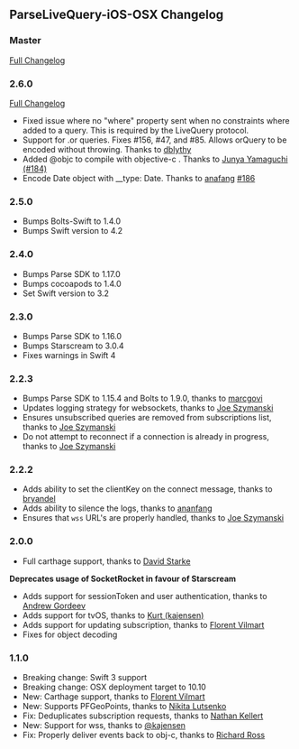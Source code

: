 ## ParseLiveQuery-iOS-OSX Changelog

### Master

[Full Changelog](https://github.com/parse-community/ParseLiveQuery-iOS-OSX/compare/2.6.0...master)

### 2.6.0

[Full Changelog](https://github.com/parse-community/ParseLiveQuery-iOS-OSX/compare/2.5.0...2.6.0)

- Fixed issue where no "where" property sent when no constraints where added to a query. This is required by the LiveQuery protocol. 
- Support for .or queries. Fixes #156, #47, and #85. Allows orQuery to be encoded without throwing. Thanks to [dblythy](https://github.com/dblythy)
- Added @objc to compile with objective-c .  Thanks to [Junya Yamaguchi](https://github.com/junya100) [(#184)](https://github.com/parse-community/ParseLiveQuery-iOS-OSX/pull/184)
- Encode Date object with __type: Date. Thanks to [anafang](https://github.com/ananfang) [#186](https://github.com/parse-community/ParseLiveQuery-iOS-OSX/pull/186)

### 2.5.0

- Bumps Bolts-Swift to 1.4.0
- Bumps Swift version to 4.2

### 2.4.0

- Bumps Parse SDK to 1.17.0
- Bumps cocoapods to 1.4.0
- Set Swift version to 3.2

### 2.3.0

- Bumps Parse SDK to 1.16.0
- Bumps Starscream to 3.0.4
- Fixes warnings in Swift 4

### 2.2.3

- Bumps Parse SDK to 1.15.4 and Bolts to 1.9.0, thanks to [marcgovi](https://github.com/marcgovi)
- Updates logging strategy for websockets, thanks to [Joe Szymanski](https://github.com/JoeSzymanski)
- Ensures unsubscribed queries are removed from subscriptions list, thanks to [Joe Szymanski](https://github.com/JoeSzymanski)
- Do not attempt to reconnect if a connection is already in progress, thanks to [Joe Szymanski](https://github.com/JoeSzymanski)

### 2.2.2

- Adds ability to set the clientKey on the connect message, thanks to [bryandel](https://github.com/bryandel)
- Adds ability to silence the logs, thanks to [ananfang](https://github.com/ananfang)
- Ensures that `wss` URL's are properly handled, thanks to [Joe Szymanski](https://github.com/JoeSzymanski)

### 2.0.0

- Full carthage support, thanks to [David Starke](https://github.com/dstarke)

**Deprecates usage of SocketRocket in favour of Starscream**

- Adds support for sessionToken and user authentication, thanks to [Andrew Gordeev](https://github.com/andrew8712)
- Adds support for tvOS, thanks to [Kurt (kajensen)](https://github.com/kajensen)
- Adds support for updating subscription, thanks to [Florent Vilmart](https://github.com/flovilmart)
- Fixes for object decoding

### 1.1.0

- Breaking change: Swift 3 support
- Breaking change: OSX deployment target to 10.10
- New: Carthage support, thanks to [Florent Vilmart](https://github.com/flovilmart)
- New: Supports PFGeoPoints, thanks to [Nikita Lutsenko](https://github.com/nlutsenko)
- Fix: Deduplicates subscription requests, thanks to [Nathan Kellert](https://github.com/noobs2ninjas)
- New: Support for wss, thanks to [@kajensen](https://github.com/kajensen)
- Fix: Properly  deliver events back to obj-c, thanks to [Richard Ross](https://github.com/richardjrossiii)

